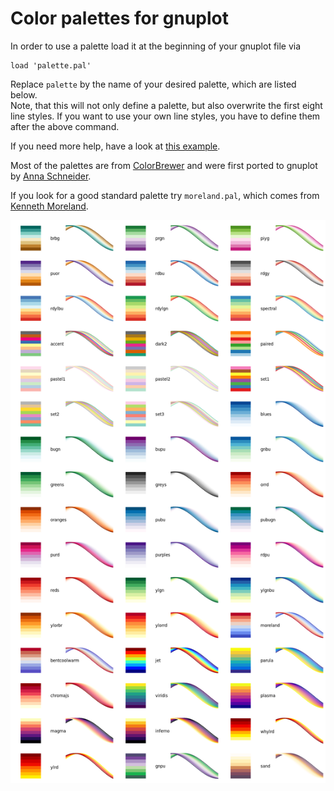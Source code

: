Color palettes for gnuplot
==========================

In order to use a palette load it at the beginning of your gnuplot file via
```Gnuplot
load 'palette.pal'
```
Replace `palette` by the name of your desired palette, which are listed below.  
Note, that this will not only define a palette, but also overwrite the first
eight line styles. If you want to use your own line styles, you have to define
them after the above command.

If you need more help, have a look at
[this example](http://www.gnuplotting.org/ease-your-plotting-with-config-snippets/).

Most of the palettes are from [ColorBrewer](http://colorbrewer2.org/) and were
first ported to gnuplot by [Anna
Schneider](https://github.com/aschn/gnuplot-colorbrewer).

If you look for a good standard palette try `moreland.pal`, which comes from
[Kenneth Moreland](https://www.kennethmoreland.com/color-maps/).

![Image](doc/overview.png)
